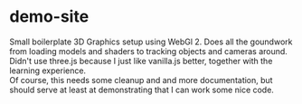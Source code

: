 # demo-site
Small boilerplate 3D Graphics setup using WebGl 2. Does all the goundwork from loading models and shaders to tracking objects and cameras around.  
Didn't use three.js because I just like vanilla.js better, together with the learning experience.  
Of course, this needs some cleanup and and more documentation, but should serve at least at demonstrating that I can work some nice code.  